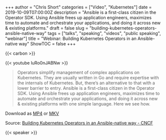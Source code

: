 +++
author = "Chris Short"
categories = ["Video", "Kubernetes"]
date = 2019-10-09T07:00:00Z
description = "Ansible is a first-class citizen in the Operator SDK. Using Ansible frees up application engineers, maximizes time to automate and orchestrate your applications, and doing it across new & existing platforms."
draft = false
slug = "building-kubernetes-operators-ansible-native-way"
tags = ["talks", "speaking", "videos", "public speaking", "webinar"]
title = "Webinar: Building Kubernetes Operators in an Ansible-native way"
ShowTOC = false
+++

{{< carbon >}}

{{< youtube luRo0nJABNw >}}

> Operators simplify management of complex applications on Kubernetes. They are usually written in Go and require expertise with the internals of Kubernetes. But, there’s an alternative to that with a lower barrier to entry. Ansible is a first-class citizen in the Operator SDK. Using Ansible frees up application engineers, maximizes time to automate and orchestrate your applications, and doing it across new & existing platforms with one simple language. Here we see how.

Download as [MP4](https://shortcdn.com/chrisshort/Building-Kubernetes-Operators-in-an-Ansible-native-way.mp4) or [MKV](https://shortcdn.com/chrisshort/Building-Kubernetes-Operators-in-an-Ansible-native-way.mkv)

Source: [Building Kubernetes Operators in an Ansible-native way - CNCF](https://www.cncf.io/online-programs/building-kubernetes-operators-in-an-ansible-native-way/)

{{< speaker >}}

